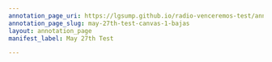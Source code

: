 ```yaml
---
annotation_page_uri: https://lgsump.github.io/radio-venceremos-test/annotations/may-27th-test-canvas-1-bajas.json
annotation_page_slug: may-27th-test-canvas-1-bajas
layout: annotation_page
manifest_label: May 27th Test

---
```

